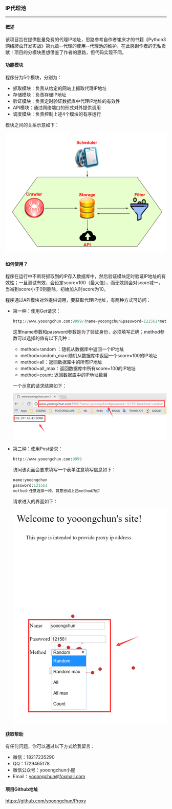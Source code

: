 ### IP代理池

---

#### 概述

该项目旨在提供批量免费的代理IP地址，思路参考自作者崔庆才的书籍《Python3 网络爬虫开发实战》第九章--代理的使用--代理池的维护，在此感谢作者的无私贡献！项目的分模块思想借鉴了作者的思路，但代码实现不同。

#### 功能模块

程序分为5个模块，分别为：

- 抓取模块：负责从给定的网站上抓取代理IP地址
- 存储模块：负责存储IP地址
- 验证模块：负责定时验证数据库中代理IP地址的有效性
- API模块：通过网络端口的形式对外提供调用
- 调度模块：负责控制上述4个模块的有序运行

模块之间的关系示意如下：

![](crawler.png)

#### 如何使用？

程序在运行中不断将抓取到的IP存入数据库中，然后验证模块定时验证IP地址的有效性；一旦测试有效，会设定score=100（最大值），而无效则会对score减一，当减到score小于0则删除，初始加入时score为10。

程序通过API模块对外提供调用，要获取代理IP地址，有两种方式可访问：

- 第一种：使用Get请求：

  ```python
  http://www.yooongchun.com:9999/?name=yooongchun&password=121561*method=random
  ```

  这里name参数和password参数是为了验证身份，必须填写正确；method参数可以选择的值有以下几种：

  - method=random ：随机从数据库中返回一个IP地址
  - method=random_max:随机从数据库中返回一个score=100的IP地址
  - method=all：返回数据库中的所有IP地址
  - method=all_max：返回数据库中所有score=100的IP地址
  - method=count: 返回数据库中的IP地址数目

  一个示意的请求结果如下：

  ![](method-get.png)

  

- 第二种：使用Post请求：

  ```python
  http://www.yooongchun.com:9999
  ```

  访问该页面会要求填写一个表单注意填写信息如下：

  ```python
  name:yooongchun
  password:121561
  method:任意选择一种，其意思如上述method所讲
  ```

  请求进入的界面如下：

  ![](method-post.png)

#### 获取帮助

有任何问题，你可以通过以下方式给我留言：

- 微信：18217235290
- QQ：1729465178
- 微信公众号：yooongchun小屋
- Email：yooongchun@foxmail.com

#### 项目Github地址

  https://github.com/yooongchun/Proxy

  